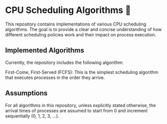 # CPU Scheduling Algorithms 🚀

This repository contains implementations of various CPU scheduling algorithms. The goal is to provide a clear and concise understanding of how different scheduling policies work and their impact on process execution.

## Implemented Algorithms
Currently, the repository includes the following algorithm:

First-Come, First-Served (FCFS): This is the simplest scheduling algorithm that executes processes in the order they arrive.

## Assumptions
For all algorithms in this repository, unless explicitly stated otherwise, the arrival times of processes are assumed to start from 0 and increment sequentially (0, 1, 2, 3, ...).
